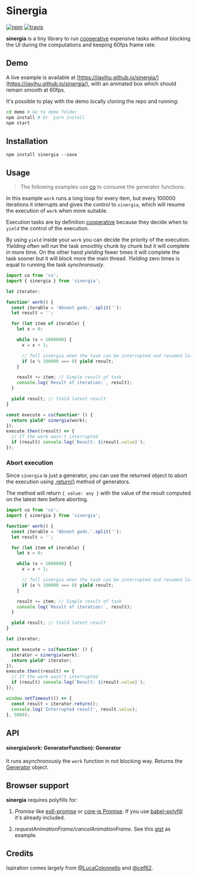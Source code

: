 # Sinergia

[![npm](https://img.shields.io/npm/v/sinergia.svg)](https://www.npmjs.com/package/sinergia) [![travis](https://travis-ci.org/jiayihu/sinergia.svg?branch=master)](https://travis-ci.org/jiayihu/sinergia)

**sinergia** is a tiny library to run [cooperative](https://en.wikipedia.org/wiki/Cooperative_multitasking) expensive tasks  without blocking the UI during the computations and keeping 60fps frame rate.

## Demo

A live example is available at [https://jiayihu.github.io/sinergia/](https://jiayihu.github.io/sinergia/), with an animated box which should remain smooth at 60fps.

It's possible to play with the demo locally cloning the repo and running:

```bash
cd demo # Go to demo folder
npm install # Or `yarn install`
npm start
```

## Installation

```
npm install sinergia --save
```

## Usage

> The following examples use [co](https://github.com/tj/co) to consume the generator functions.  

In this example `work` runs a long loop for every item, but every 100000 iterations it interrupts and gives the control to `sinergia`, which will resume the execution of `work` when more suitable.  

Execution tasks are by definition [cooperative](https://en.wikipedia.org/wiki/Cooperative_multitasking) because they decide when to `yield` the control of the execution.

By using `yield` inside your `work` you can decide the priority of the execution. *Yielding* often will run the task smoothly chunk by chunk but it will complete in more time. On the other hand *yielding* fewer times it will complete the task sooner but it will block more the main thread. *Yielding* zero times is equal to running the task *synchronously*.

```javascript
import co from 'co';
import { sinergia } from 'sinergia';

let iterator;

function* work() {
  const iterable = 'Absent gods.'.split('');
  let result = '';

  for (let item of iterable) {
    let x = 0;

    while (x < 2000000) {
      x = x + 1;

      // Tell sinergia when the task can be interrupted and resumed later
      if (x % 100000 === 0) yield result;
    }

    result += item; // Simple result of task
    console.log(`Result of iteration:`, result);
  }

  yield result; // Yield latest result
}

const execute = co(function* () {
  return yield* sinergia(work);
});
execute.then((result) => {
  // If the work wasn't interrupted
  if (result) console.log(`Result: ${result.value}`);
});
```

### Abort execution

Since `sinergia` is just a generator, you can use the returned object to abort the execution using [.return()](https://developer.mozilla.org/en-US/docs/Web/JavaScript/Reference/Global_Objects/Generator/return) method of generators.

The method will return `{ value: any }` with the value of the result computed on the latest item before aborting.

```javascript
import co from 'co';
import { sinergia } from 'sinergia';

function* work() {
  const iterable = 'Absent gods.'.split('');
  let result = '';

  for (let item of iterable) {
    let x = 0;

    while (x < 2000000) {
      x = x + 1;

      // Tell sinergia when the task can be interrupted and resumed later
      if (x % 100000 === 0) yield result;
    }

    result += item; // Simple result of task
    console.log(`Result of iteration:`, result);
  }

  yield result; // Yield latest result
}

let iterator;

const execute = co(function* () {
  iterator = sinergia(work);
  return yield* iterator;
});
execute.then((result) => {
  // If the work wasn't interrupted
  if (result) console.log(`Result: ${result.value}`);
});

window.setTimeout(() => {
  const result = iterator.return();
  console.log('Interrupted result', result.value);
}, 5000);
```

## API

#### sinergia(work: GeneratorFunction): Generator

It runs asynchronously the `work` function in not blocking way.
Returns the [Generator](https://developer.mozilla.org/en-US/docs/Web/JavaScript/Reference/Global_Objects/Generator) object.

## Browser support

**sinergia** requires polyfills for:

1. *Promise* like [es6-promise](https://github.com/stefanpenner/es6-promise) or [core-js Promise](https://github.com/zloirock/core-js#ecmascript-6-promise). If you use [babel-polyfill](https://babeljs.io/docs/usage/polyfill/) it's already included.

2. *requestAnimationFrame/cancelAnimationFrame*. See this [gist](https://gist.github.com/paulirish/1579671) as example.

## Credits

Ispiration comes largely from [@LucaColonnello](https://github.com/LucaColonnello) and [@cef62](https://github.com/cef62).
